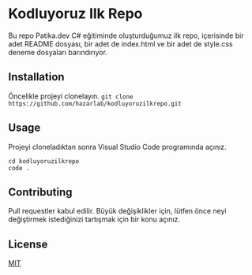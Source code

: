 # Kodluyoruz Ilk Repo
Bu repo Patika.dev C# eğitiminde oluşturduğumuz ilk repo, içerisinde bir adet README dosyası, bir adet de index.html ve bir adet de style.css deneme dosyaları barındırıyor.
## Installation
Öncelikle projeyi clonelayın.
`git clone https://github.com/hazarlab/kodluyoruzilkrepo.git`

## Usage
Projeyi cloneladıktan sonra Visual Studio Code programında açınız.

```
cd kodluyoruzilkrepo
code .

```

## Contributing
Pull requestler kabul edilir. Büyük değişiklikler için, lütfen önce neyi değiştirmek istediğinizi tartışmak için bir konu açınız.

## License
[MIT](https://github.com/git/git-scm.com/blob/main/MIT-LICENSE.txt)

